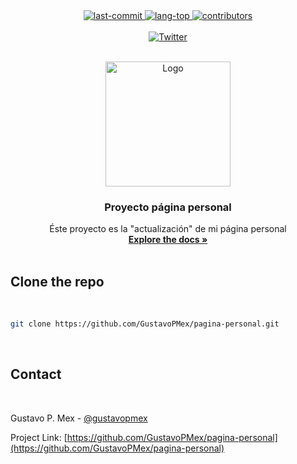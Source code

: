 
<div align="center">
	<a href="#changelog">
		<img src="https://img.shields.io/github/last-commit/gustavopmex/pagina-personal?style=for-the-badge" alt="last-commit">
	</a>
	<a href="#changelog">
		<img src="https://img.shields.io/github/languages/top/gustavopmex/pagina-personal?style=for-the-badge" alt="lang-top">
	</a>
	<a href="#changelog">
		<img src="https://img.shields.io/github/contributors/gustavopmex/pagina-personal?style=for-the-badge" alt="contributors">
	</a>
</div>
<br/>
<div align="center">
	<a href="https://twitter.com/intent/follow?screen_name=gustavopmex">
		<img src="https://img.shields.io/twitter/follow/gustavopmex?style=social" alt="Twitter">
	</a>
</div>

<!-- PROJECT LOGO -->
<br />
<p align="center">
  <a href="#">
    <img src="https://i.imgur.com/RQ7QMqV.jpg" alt="Logo" width="200" height="200">
  </a>

  <h3 align="center">Proyecto página personal</h3>

  <p align="center">
    Éste proyecto es la "actualización" de mi página personal
    <br />
    <a href="#"><strong>Explore the docs »</strong></a>
    <br />
    <br />
  </p>
</p>



<!-- GETTING STARTED -->
## Clone the repo
<br/>

```sh
git clone https://github.com/GustavoPMex/pagina-personal.git
```
<br/>

<!-- CONTACT -->

## Contact
<br/>
    
Gustavo P. Mex - [@gustavopmex](https://twitter.com/gustavopmex)

Project Link: [https://github.com/GustavoPMex/pagina-personal](https://github.com/GustavoPMex/pagina-personal)
